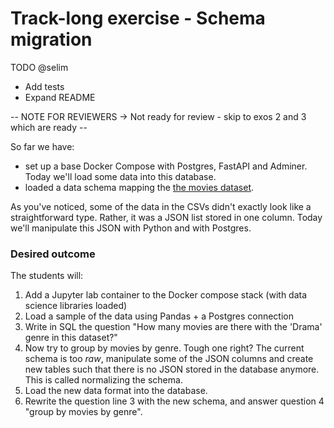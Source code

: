 # Track-long exercise - Schema migration

TODO @selim
- Add tests
- Expand README

-- NOTE FOR REVIEWERS -> Not ready for review - skip to exos 2 and 3 which are ready --

So far we have:

- set up a base Docker Compose with Postgres, FastAPI and Adminer. Today we'll load some data into this database.
- loaded a data schema mapping the [the movies dataset](https://www.kaggle.com/rounakbanik/the-movies-dataset).

As you've noticed, some of the data in the CSVs didn't exactly look like a straightforward type. Rather, it was a JSON list stored in one column. Today we'll manipulate this JSON with Python and with Postgres.

### Desired outcome

The students will:

1. Add a Jupyter lab container to the Docker compose stack (with data science libraries loaded)
2. Load a sample of the data using Pandas + a Postgres connection
3. Write in SQL the question "How many movies are there with the 'Drama' genre in this dataset?"
4. Now try to group by movies by genre. Tough one right? The current schema is too _raw_, manipulate some of the JSON columns and create new tables such that there is no JSON stored in the database anymore. This is called normalizing the schema.
5. Load the new data format into the database.
6. Rewrite the question line 3 with the new schema, and answer question 4 "group by movies by genre".
